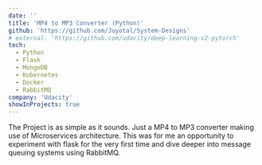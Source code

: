 ```yaml
---
date: ''
title: 'MP4 to MP3 Converter (Python)'
github: 'https://github.com/Juyotal/System-Designs'
# external: 'https://github.com/udacity/deep-learning-v2-pytorch'
tech:
  - Python
  - Flask
  - MongoDB
  - Kubernetes
  - Docker
  - RabbitMQ
company: 'Udacity'
showInProjects: true
---
```


The Project is as simple as it sounds. Just a MP4 to MP3 converter making use of Microservices architecture. This was for me an opportunity to experiment with flask for the very first time and dive deeper into message queuing systems using RabbitMQ. 
